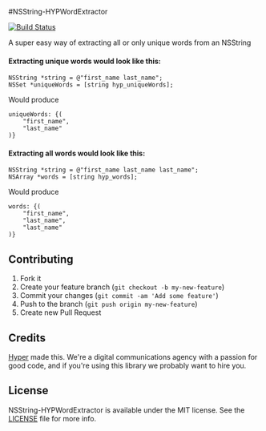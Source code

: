 #NSString-HYPWordExtractor

[![Build Status](https://img.shields.io/travis/hyperoslo/NSString-HYPWordExtractor.svg?style=flat)](https://travis-ci.org/hyperoslo/NSString-HYPWordExtractor)

A super easy way of extracting all or only unique words from an NSString

#### Extracting unique words would look like this:
``` objc
NSString *string = @"first_name last_name";
NSSet *uniqueWords = [string hyp_uniqueWords];
```

Would produce

```
uniqueWords: {(
    "first_name",
    "last_name"
)}

```
#### Extracting all words would look like this:
``` objc
NSString *string = @"first_name last_name last_name";
NSArray *words = [string hyp_words];
```

Would produce

```
words: {(
    "first_name",
    "last_name",
    "last_name"
)}
```


## Contributing

1. Fork it
2. Create your feature branch (`git checkout -b my-new-feature`)
3. Commit your changes (`git commit -am 'Add some feature'`)
4. Push to the branch (`git push origin my-new-feature`)
5. Create new Pull Request

## Credits

[Hyper](http://hyper.no) made this. We're a digital communications agency with a passion for good code,
and if you're using this library we probably want to hire you.

## License

NSString-HYPWordExtractor is available under the MIT license. See the [LICENSE](https://github.com/hyperoslo/NSString-HYPWordExtractor/raw/develop/LICENSE.md) file for more info.
